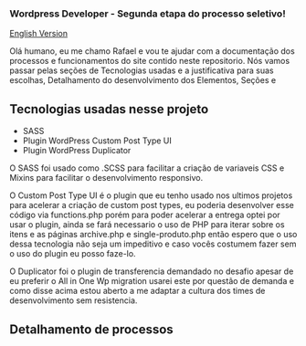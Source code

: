 ### Wordpress Developer - Segunda etapa do processo seletivo!

<a href="#detalhamento-de-processos"> English Version </a>

Olá humano, eu me chamo Rafael e vou te ajudar com a documentação dos processos e funcionamentos do site contido neste repositorio.
Nós vamos passar pelas seções de Tecnologias usadas e a justificativa para suas escolhas, Detalhamento do desenvolvimento dos Elementos, Seções e 

## Tecnologias usadas nesse projeto
<ul>
    <li>SASS</li>
    <li>Plugin WordPress Custom Post Type UI</li>
    <li>Plugin WordPress Duplicator</li>
</ul>

<p>O SASS foi usado como .SCSS para facilitar a criação de variaveis CSS e Mixins para facilitar o desenvolvimento responsivo.</p>
<p>
    O Custom Post Type UI é o plugin que eu tenho usado nos ultimos projetos para acelerar a criação de custom post types, eu poderia desenvolver esse código via
    functions.php porém para poder acelerar a entrega optei por usar o plugin, ainda se fará necessario o uso de PHP para iterar sobre os itens e as páginas archive.php e
    single-produto.php então espero que o uso dessa tecnologia não seja um impeditivo e caso vocês costumem fazer sem o uso do plugin eu posso faze-lo.
</p>
<p>
    O Duplicator foi o plugin de transferencia demandado no desafio apesar de eu preferir o All in One Wp migration usarei este por questão de demanda e como disse acima
    estou aberto a me adaptar a cultura dos times de desenvolvimento sem resistencia.
</p>

## Detalhamento de processos

<div id="detalhamento-de-processos"></div>